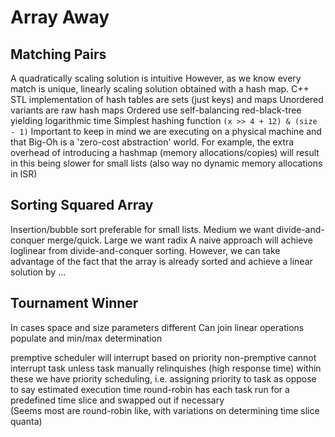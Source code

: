 # Array Away

## Matching Pairs
A quadratically scaling solution is intuitive
However, as we know every match is unique, linearly scaling solution obtained with a hash map.
C++ STL implementation of hash tables are sets (just keys) and maps
Unordered variants are raw hash maps
Ordered use self-balancing red-black-tree yielding logarithmic time
Simplest hashing function `(x >> 4 + 12) & (size - 1)`
Important to keep in mind we are executing on a physical machine and that
Big-Oh is a 'zero-cost abstraction' world.
For example, the extra overhead of introducing a hashmap (memory allocations/copies) will result 
in this being slower for small lists (also way no dynamic memory allocations in ISR)

## Sorting Squared Array
Insertion/bubble sort preferable for small lists.
Medium we want divide-and-conquer merge/quick.
Large we want radix
A naive approach will achieve loglinear from divide-and-conquer sorting.
However, we can take advantage of the fact that the array is already sorted 
and achieve a linear solution by ... 

## Tournament Winner
In cases space and size parameters different
Can join linear operations populate and min/max determination



premptive scheduler will interrupt based on priority
non-premptive cannot interrupt task unless task manually relinquishes (high response time)
within these we have priority scheduling, i.e. assigning priority to task as oppose to say estimated execution time
round-robin has each task run for a predefined time slice and swapped out if necessary  
(Seems most are round-robin like, with variations on determining time slice quanta)
